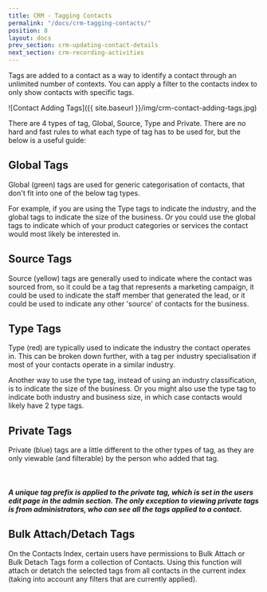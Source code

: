 ```yaml
---
title: CRM - Tagging Contacts
permalink: "/docs/crm-tagging-contacts/"
position: 8
layout: docs
prev_section: crm-updating-contact-details
next_section: crm-recording-activities
---
```


Tags are added to a contact as a way to identify a contact through an unlimited number of contexts. You can apply a filter to the contacts index to only show contacts with specific tags.

![Contact Adding Tags]({{ site.baseurl }}/img/crm-contact-adding-tags.jpg)

There are 4 types of tag, Global, Source, Type and Private. There are no hard and fast rules to what each type of tag has to be used for, but the below is a useful guide:

## Global Tags

Global (green) tags are used for generic categorisation of contacts, that don't fit into one of the below tag types.

For example, if you are using the Type tags to indicate the industry, and the global tags to indicate the size of the business. Or you could use the global tags to indicate which of your product categories or services the contact would most likely be interested in.

## Source Tags

Source (yellow) tags are generally used to indicate where the contact was sourced from, so it could be a tag that represents a marketing campaign, it could be used to indicate the staff member that generated the lead, or it could be used to indicate any other 'source' of contacts for the business.

## Type Tags

Type (red) are typically used to indicate the industry the contact operates in. This can be broken down further, with a tag per industry specialisation if most of your contacts operate in a similar industry.

Another way to use the type tag, instead of using an industry classification, is to indicate the size of the business. Or you might also use the type tag to indicate both industry and business size, in which case contacts would likely have 2 type tags.

## Private Tags

Private (blue) tags are a little different to the other types of tag, as they are only viewable (and filterable) by the person who added that tag.

<div class="note info">
  <span class="fa fa-star fa-lg">&nbsp;</span>
  <h5>A unique tag prefix is applied to the private tag, which is set in the users edit page in the admin section. The only exception to viewing private tags is from administrators, who can see all the tags applied to a contact.</h5>
</div>

## Bulk Attach/Detach Tags

On the Contacts Index, certain users have permissions to Bulk Attach or Bulk Detach Tags form a collection of Contacts. Using this function will attach or detatch the selected tags from all contacts in the current index (taking into account any filters that are currently applied).
